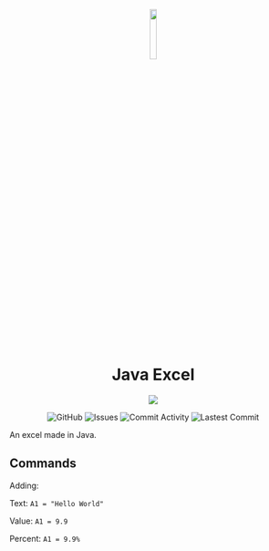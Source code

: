 <p align="center">
    <img width="15%" src="./img/logo.png">
    <h1 align="center">Java Excel</h1>
</p>
<a href="https://github.com/SlashDEV9" style="text-decoration: none"><p align="center">
    <img src="https://img.shields.io/badge/slashDEV-javaExcel-red?logo=javascript&logoColor=red">
</p></a>
<a href="https://github.com/zer0code9/javaExcel" style="text-decoration: none"><p align="center">
    <img alt="GitHub" src="https://img.shields.io/github/license/zer0code9/javaExcel?logo=github">
    <img alt="Issues" src="https://img.shields.io/github/issues/zer0code9/javaExcel?logo=github">
    <img alt="Commit Activity" src="https://img.shields.io/github/commit-activity/m/zer0code9/javaExcel?label=activity&logo=github">
    <img alt="Lastest Commit" src="https://img.shields.io/github/last-commit/zer0code9/javaExcel?label=commit&logo=github">
</p></a>

An excel made in Java.

## Commands

Adding:

Text: `A1 = "Hello World"`

Value: `A1 = 9.9`

Percent: `A1 = 9.9%`